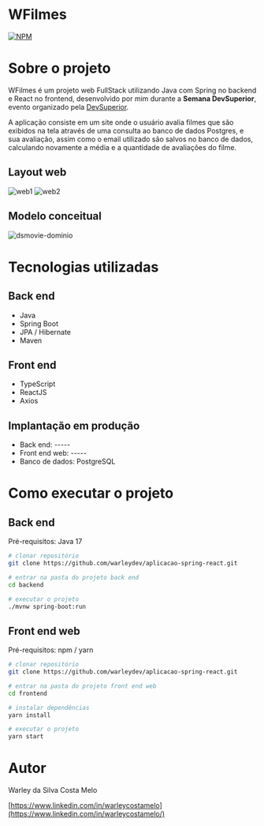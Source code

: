# WFilmes
[![NPM](https://img.shields.io/npm/l/react)](https://github.com/warleydev/aplicacao-spring-react/blob/main/LICENSE) 

# Sobre o projeto

WFilmes é um projeto web FullStack utilizando Java com Spring no backend e React no frontend, desenvolvido por mim durante a **Semana DevSuperior**, evento organizado pela [DevSuperior](https://devsuperior.com.br "Site da DevSuperior").

A aplicação consiste em um site onde o usuário avalia filmes que são exibidos na tela através de uma consulta ao banco de dados Postgres, e sua avaliação, assim como o email utilizado são salvos no banco de dados, calculando novamente a média e a quantidade de avaliações do filme.

## Layout web
![web1](https://github.com/warleydev/aplicacao-spring-react/assets/121511600/ef6fe6a7-d01b-49cd-bfa3-c93231e79b31)
![web2](https://github.com/warleydev/aplicacao-spring-react/assets/121511600/c6dcc8d0-6456-4a4a-8ef3-f3163340640b)


## Modelo conceitual
![dsmovie-dominio](https://github.com/warleydev/aplicacao-spring-react/assets/121511600/d94c13d3-4daf-4a56-9c01-04a938f52fbf)


# Tecnologias utilizadas
## Back end
- Java
- Spring Boot
- JPA / Hibernate
- Maven
## Front end
- TypeScript
- ReactJS
- Axios
## Implantação em produção
- Back end: ----- 
- Front end web: -----
- Banco de dados: PostgreSQL

# Como executar o projeto

## Back end
Pré-requisitos: Java 17

```bash
# clonar repositório
git clone https://github.com/warleydev/aplicacao-spring-react.git

# entrar na pasta do projeto back end
cd backend

# executar o projeto
./mvnw spring-boot:run
```

## Front end web
Pré-requisitos: npm / yarn

```bash
# clonar repositório
git clone https://github.com/warleydev/aplicacao-spring-react.git

# entrar na pasta do projeto front end web
cd frontend

# instalar dependências
yarn install

# executar o projeto
yarn start
```

# Autor

Warley da Silva Costa Melo

[https://www.linkedin.com/in/warleycostamelo](https://www.linkedin.com/in/warleycostamelo/)
